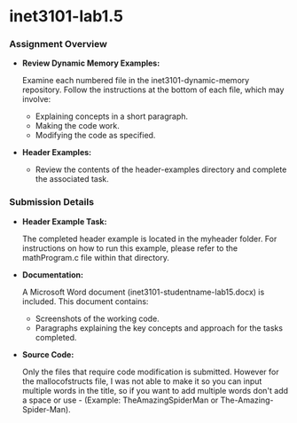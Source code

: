 # inet3101-lab1.5
### Assignment Overview
- **Review Dynamic Memory Examples:**

    Examine each numbered file in the inet3101-dynamic-memory repository. Follow the instructions at the bottom of each file, which may involve:
    - Explaining concepts in a short paragraph.
    - Making the code work.
    - Modifying the code as specified.
- **Header Examples:**
  - Review the contents of the header-examples directory and complete the associated task.

### Submission Details
- **Header Example Task:**

  The completed header example is located in the myheader folder. For instructions on how to run this example, please refer to the mathProgram.c file within that directory.

- **Documentation:**

  A Microsoft Word document (inet3101-studentname-lab15.docx) is included. This document contains:

  - Screenshots of the working code.
  - Paragraphs explaining the key concepts and approach for the tasks completed.
  
- **Source Code:**

  Only the files that require code modification is submitted. However for the mallocofstructs file, I was not able to make it so you can input multiple words in the title, so if you want to add multiple words don't add a space or use - (Example: TheAmazingSpiderMan or The-Amazing-Spider-Man). 
